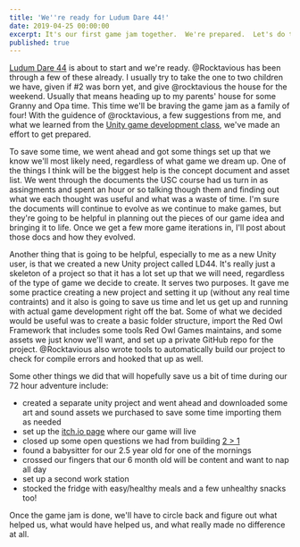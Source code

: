 ```yaml
---
title: 'We''re ready for Ludum Dare 44!'
date: 2019-04-25 00:00:00
excerpt: It's our first game jam together.  We're prepared.  Let's do this!
published: true
---
```


[Ludum Dare 44](https://ldjam.com/) is about to start and we're ready.  @Rocktavious has been through a few of these already.  I usually try to take the one to two children we have, given if #2 was born yet, and give @rocktavious the house for the weekend.  Usually that means heading up to my parents' house for some Granny and Opa time.  This time we'll be braving the game jam as a family of four!  With the guidence of @rocktavious, a few suggestions from me, and what we learned from the [Unity game development class](https://unity.com/learn/unity-usc-games-unlocked), we've made an effort to get prepared.

To save some time, we went ahead and got some things set up that we know we'll most likely need, regardless of what game we dream up.  One of the things I think will be the biggest help is the concept document and asset list.  We went through the documents the USC course had us turn in as assingments and spent an hour or so talking though them and finding out what we each thought was useful and what was a waste of time.  I'm sure the documents will continue to evolve as we continue to make games, but they're going to be helpful in planning out the pieces of our game idea and bringing it to life.  Once we get a few more game iterations in, I'll post about those docs and how they evolved.

Another thing that is going to be helpful, especially to me as a new Unity user, is that we created a new Unity project called LD44.  It's really just a skeleton of a project so that it has a lot set up that we will need, regardless of the type of game we decide to create.  It serves two purposes.  It gave me some practice creating a new project and setting it up (without any real time contraints) and it also is going to save us time and let us get up and running with actual game development right off the bat.  Some of what we decided would be useful was to create a basic folder structure, import the Red Owl Framework that includes some tools Red Owl Games maintains, and some assets we just know we'll want, and set up a private GitHub repo for the project.  @Rocktavious also wrote tools to automatically build our project to check for compile errors and hooked that up as well.

Some other things we did that will hopefully save us a bit of time during our 72 hour adventure include:

* created a separate unity project and went ahead and downloaded some art and sound assets we purchased to save some time importing them as needed
* set up the [itch.io page](https://redowlgames.itch.io/ld44) where our game will live
* closed up some open questions we had from building [2 > 1](https://redowlgames.com/project/2gt1)
* found a babysitter for our 2.5 year old for one of the mornings
* crossed our fingers that our 6 month old will be content and want to nap all day
* set up a second work station
* stocked the fridge with easy/healthy meals and a few unhealthy snacks too!

Once the game jam is done, we'll have to circle back and figure out what helped us, what would have helped us, and what really made no difference at all.
